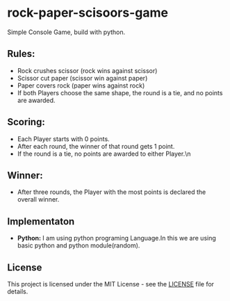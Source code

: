 # rock-paper-scisoors-game
Simple Console Game, build with python.

## Rules:
* Rock crushes scissor (rock wins against scissor)
* Scissor cut paper (scissor win against paper)
* Paper covers rock (paper wins against rock)
* If both Players choose the same shape, the round is a tie, and no points are awarded.

## Scoring:
* Each Player starts with 0 points.
* After each round, the winner of that round gets 1 point.
* If the round is a tie, no points are awarded to either Player.\n

## Winner:
* After three rounds, the Player with the most points is declared the overall winner.

## Implementaton
* **Python:** I am using python programing Language.In this we are using basic python and python module(random).

## License 
This project is licensed under the MIT License - see the [LICENSE](https://github.com/a0m4a0n3/Calculator_Project/blob/main/LICENSE) file for details.
